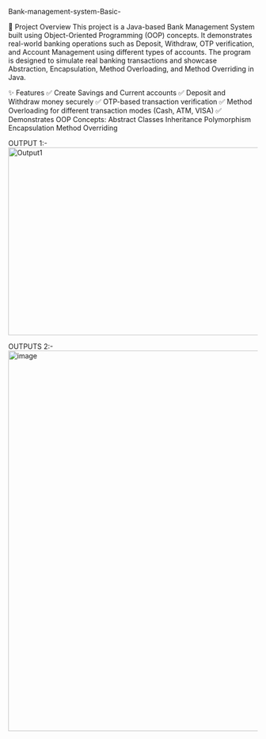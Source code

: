 Bank-management-system-Basic-

📘 Project Overview
This project is a Java-based Bank Management System built using Object-Oriented Programming (OOP) concepts.
It demonstrates real-world banking operations such as Deposit, Withdraw, OTP verification, and Account Management using different types of accounts.
The program is designed to simulate real banking transactions and showcase Abstraction, Encapsulation, Method Overloading, and Method Overriding in Java.

✨ Features
✅ Create Savings and Current accounts
✅ Deposit and Withdraw money securely
✅ OTP-based transaction verification
✅ Method Overloading for different transaction modes (Cash, ATM, VISA)
✅ Demonstrates OOP Concepts:
Abstract Classes
Inheritance
Polymorphism
Encapsulation
Method Overriding

OUTPUT 1:- 
<img width="1366" height="379" alt="Output1" src="https://github.com/user-attachments/assets/60bdce94-ed5a-42fa-b245-7c916c751382" />


   OUTPUTS 2:-
<img width="1366" height="768" alt="image" src="https://github.com/user-attachments/assets/a2619031-845e-42cd-bcad-f4842e4f0662" />
